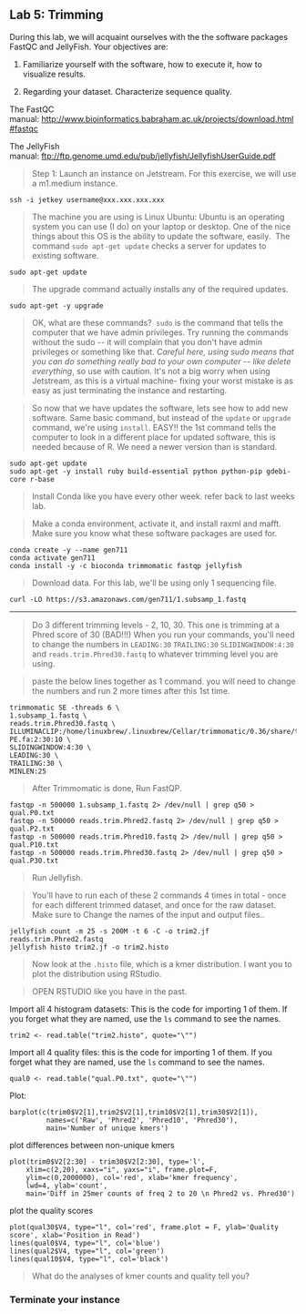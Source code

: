 Lab 5: Trimming
--


During this lab, we will acquaint ourselves with the the software packages FastQC and JellyFish. Your objectives are:



1. Familiarize yourself with the software, how to execute it, how to visualize results.

2. Regarding your dataset. Characterize sequence quality.

The FastQC manual: <a href="http://www.bioinformatics.babraham.ac.uk/projects/download.html#fastqc">http://www.bioinformatics.babraham.ac.uk/projects/download.html#fastqc</a>

The JellyFish manual: <a href="ftp://ftp.genome.umd.edu/pub/jellyfish/JellyfishUserGuide.pdf">ftp://ftp.genome.umd.edu/pub/jellyfish/JellyfishUserGuide.pdf</a>

> Step 1: Launch an instance on Jetstream. For this exercise, we will use a m1.medium instance.

```
ssh -i jetkey username@xxx.xxx.xxx.xxx
```

> The machine you are using is Linux Ubuntu: Ubuntu is an operating system you can use (I do) on your laptop or desktop. One of the nice things about this OS is the ability to update the software, easily.  The command `sudo apt-get update` checks a server for updates to existing software.


```
sudo apt-get update
```

> The upgrade command actually installs any of the required updates.

```
sudo apt-get -y upgrade
```

> OK, what are these commands?  `sudo` is the command that tells the computer that we have admin privileges. Try running the commands without the sudo -- it will complain that you don't have admin privileges or something like that. *Careful here, using sudo means that you can do something really bad to your own computer -- like delete everything*, so use with caution. It's not a big worry when using Jetstream, as this is a virtual machine- fixing your worst mistake is as easy as just terminating the instance and restarting.


> So now that we have updates the software, lets see how to add new software. Same basic command, but instead of the `update` or `upgrade` command, we're using `install`. EASY!!
> the 1st command tells the computer to look in a different place for updated software, this is needed because of R. We need a newer version than is standard.


```
sudo apt-get update
sudo apt-get -y install ruby build-essential python python-pip gdebi-core r-base
```


> Install Conda like you have every other week. refer back to last weeks lab.


> Make a conda environment, activate it, and install raxml and mafft. Make sure you know what these software packages are used for.

```
conda create -y --name gen711
conda activate gen711
conda install -y -c bioconda trimmomatic fastqp jellyfish
```


> Download data. For this lab, we'll be using only 1 sequencing file.

```
curl -LO https://s3.amazonaws.com/gen711/1.subsamp_1.fastq
```

---

> Do 3 different trimming levels - 2, 10, 30. This one is trimming at a Phred score of 30 (BAD!!!) When you run your commands, you'll need to change the numbers in `LEADING:30` `TRAILING:30` `SLIDINGWINDOW:4:30` and `reads.trim.Phred30.fastq` to whatever trimming level you are using.


>paste the below lines together as 1 command. you will need to change the numbers and run 2 more times after this 1st time.

```
trimmomatic SE -threads 6 \
1.subsamp_1.fastq \
reads.trim.Phred30.fastq \
ILLUMINACLIP:/home/linuxbrew/.linuxbrew/Cellar/trimmomatic/0.36/share/trimmomatic/adapters/TruSeq3-PE.fa:2:30:10 \
SLIDINGWINDOW:4:30 \
LEADING:30 \
TRAILING:30 \
MINLEN:25
```

> After Trimmomatic is done, Run FastQP.


```
fastqp -n 500000 1.subsamp_1.fastq 2> /dev/null | grep q50 > qual.P0.txt
fastqp -n 500000 reads.trim.Phred2.fastq 2> /dev/null | grep q50 > qual.P2.txt
fastqp -n 500000 reads.trim.Phred10.fastq 2> /dev/null | grep q50 > qual.P10.txt
fastqp -n 500000 reads.trim.Phred30.fastq 2> /dev/null | grep q50 > qual.P30.txt
```

> Run Jellyfish.

> You'll have to run each of these 2 commands 4 times in total -
> once for each different trimmed dataset, and once for the raw dataset.
> Make sure to Change the names of the input and output files..

```
jellyfish count -m 25 -s 200M -t 6 -C -o trim2.jf reads.trim.Phred2.fastq
jellyfish histo trim2.jf -o trim2.histo
```

> Now look at the `.histo` file, which is a kmer distribution. I want you to plot the distribution using RStudio.


> OPEN RSTUDIO like you have in the past.

Import all 4 histogram datasets: This is the code for importing 1 of them. If you forget what they are named, use the `ls` command to see the names.

```
trim2 <- read.table("trim2.histo", quote="\"")
```
Import all 4 quality files: this is the code for importing 1 of them. If you forget what they are named, use the `ls` command to see the names.

```
qual0 <- read.table("qual.P0.txt", quote="\"")
```

Plot:


```
barplot(c(trim0$V2[1],trim2$V2[1],trim10$V2[1],trim30$V2[1]),
         names=c('Raw', 'Phred2', 'Phred10', 'Phred30'),
         main='Number of unique kmers')
```

plot differences between non-unique kmers

```
plot(trim0$V2[2:30] - trim30$V2[2:30], type='l',
    xlim=c(2,20), xaxs="i", yaxs="i", frame.plot=F,
    ylim=c(0,2000000), col='red', xlab='kmer frequency',
    lwd=4, ylab='count',
    main='Diff in 25mer counts of freq 2 to 20 \n Phred2 vs. Phred30')
```

plot the quality scores

```
plot(qual30$V4, type="l", col='red', frame.plot = F, ylab='Quality score', xlab='Position in Read')
lines(qual0$V4, type="l", col='blue')
lines(qual2$V4, type="l", col='green')
lines(qual10$V4, type="l", col='black')
```

> What do the analyses of kmer counts and quality tell you?

### Terminate your instance
